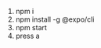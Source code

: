 <!-- run command step by step to run this APP  -->
<!-- remember nodejs in already installed in your PC -->
1. npm i 
2. npm install -g @expo/cli
3. npm start
4. press a 
